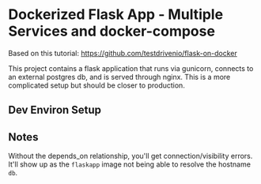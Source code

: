 # Dockerized Flask App - Multiple Services and docker-compose
Based on this tutorial: https://github.com/testdrivenio/flask-on-docker

This project contains a flask application that runs via gunicorn,
connects to an external postgres db, and is served through nginx. This
is a more complicated setup but should be closer to production.

## Dev Environ Setup



## Notes
Without the depends_on relationship, you'll get connection/visibility errors. It'll show up as the `flaskapp` image not being able to resolve the hostname `db`.



